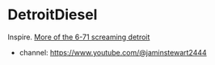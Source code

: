 # DetroitDiesel
Inspire. [More of the 6-71 screaming detroit](https://youtu.be/JHUsBRRWOLI)
- channel: https://www.youtube.com/@jaminstewart2444
